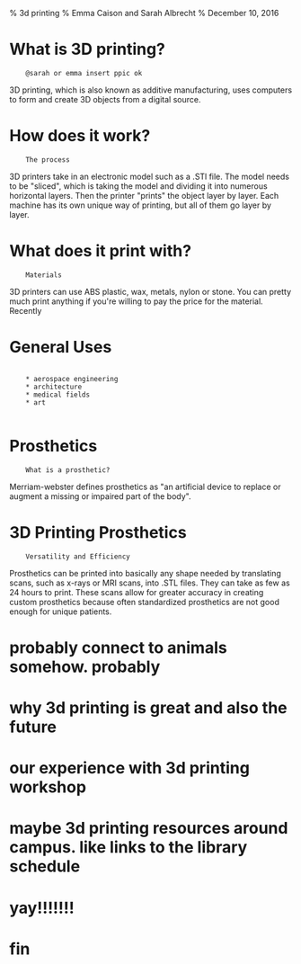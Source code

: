% 3d printing
% Emma Caison and Sarah Albrecht
% December 10, 2016



# What is 3D printing?

```
    @sarah or emma insert ppic ok
```    

<aside class="notes">
3D printing, which is also known as additive manufacturing, uses computers to 
form and create 3D objects from a digital source.
</aside>

# How does it work?

```
    The process
```

<aside class="notes">
3D printers take in an electronic model such as a .STl file. The model needs to
be "sliced", which is taking the model and dividing it into numerous horizontal
layers. Then the printer "prints" the object layer by layer. Each machine has 
its own unique way of printing, but all of them go layer by layer.
</aside>

# What does it print with?

```
    Materials
```
  <aside class="notes">
3D printers can use ABS plastic, wax, metals, nylon or stone. You can pretty 
much print anything if you're willing to pay the price for the material. Recently
</aside>

# General Uses

```

    * aerospace engineering
    * architecture
    * medical fields
    * art
    
```

# Prosthetics

```
    What is a prosthetic?
```
<aside class="notes">
Merriam-webster defines prosthetics as "an artificial device to replace or augment
a missing or impaired part of the body".
</aside>


# 3D Printing Prosthetics

```
    Versatility and Efficiency 
```
<aside class="notes">
Prosthetics can be printed into basically any shape needed by translating scans, such
as x-rays or MRI scans, into .STL files. They can take as few as 24 hours to
print. These scans allow for greater accuracy in creating custom prosthetics because
often standardized prosthetics are not good enough for unique patients.
</aside>


# probably connect to animals somehow. probably

# why 3d printing is great and also the future

# our experience with 3d printing workshop

# maybe 3d printing resources around campus. like links to the library schedule

# yay!!!!!!!

# fin